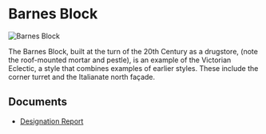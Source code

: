 # Barnes Block

![Barnes Block](images/barnes-block.jpg)

The Barnes Block, built at the turn of the 20th Century as a drugstore, (note the roof-mounted mortar and pestle), is an example of the Victorian Eclectic, a style that combines examples of earlier styles. These include the corner turret and the Italianate north façade.

## Documents

-   [Designation Report](documents/barnes-block-designation.pdf)
